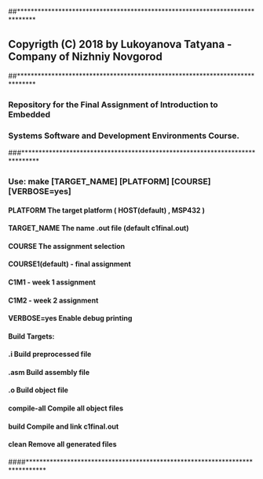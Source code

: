 ##*****************************************************************************

## Copyrigth (C) 2018 by Lukoyanova Tatyana - Company of Nizhniy Novgorod

##*****************************************************************************


###     Repository for the Final Assignment of Introduction to Embedded
###     Systems Software and Development Environments Course.


###*****************************************************************************
 
###  Use: make [TARGET_NAME] [PLATFORM] [COURSE] [VERBOSE=yes]
 
####    PLATFORM     The target platform ( HOST(default) , MSP432 )
####    TARGET_NAME  The name .out file (default c1final.out)
####    COURSE       The assignment selection 
####                 COURSE1(default) - final assignment
####                 C1M1 - week 1 assignment
####                 C1M2 - week 2 assignment
####    VERBOSE=yes  Enable debug printing

####  Build Targets:
####    <FILE>.i     Build preprocessed file
####    <FILE>.asm   Build assembly file
####    <FILE>.o     Build object file 
####    compile-all  Compile all object files
####    build        Compile and link c1final.out
####    clean        Remove all generated files
 
####*****************************************************************************
